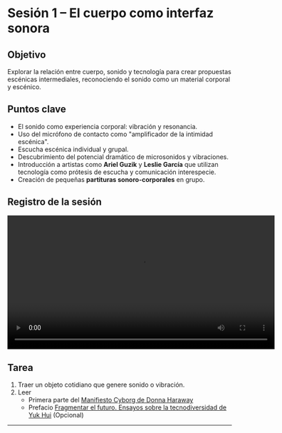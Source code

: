 # Sesión 1 – El cuerpo como interfaz sonora

## Objetivo
Explorar la relación entre cuerpo, sonido y tecnología para crear propuestas escénicas intermediales, reconociendo el sonido como un material corporal y escénico.

## Puntos clave
- El sonido como experiencia corporal: vibración y resonancia.  
- Uso del micrófono de contacto como "amplificador de la intimidad escénica".  
- Escucha escénica individual y grupal.  
- Descubrimiento del potencial dramático de microsonidos y vibraciones.  
- Introducción a artistas como **Ariel Guzik** y **Leslie García** que utilizan tecnología como prótesis de escucha y comunicación interespecie.  
- Creación de pequeñas **partituras sonoro-corporales** en grupo.  

## Registro de la sesión

<video controls width="600">
    <source src="../assets/video/sesion1.mp4" type="video/mp4">
    Tu navegador no soporta la reproducción de video.
</video>

## Tarea
1. Traer un objeto cotidiano que genere sonido o vibración.  
2. Leer
   - Primera parte del [Manifiesto Cyborg de Donna Haraway](https://github.com/MarianneTeixido/exploracionesintermediales/blob/main/assets/pdf/ciborg.pdf)  
   - Prefacio [Fragmentar el futuro. Ensayos sobre la tecnodiversidad de Yuk Hui](https://github.com/MarianneTeixido/exploracionesintermediales/blob/main/assets/pdf/fragmentar.pdf) (Opcional)


---
